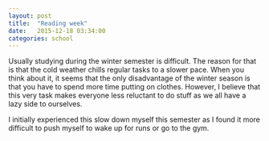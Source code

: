 ```yaml
---
layout: post
title:  "Reading week"
date:   2015-12-18 03:34:00
categories: school
---
```


Usually studying during the winter semester is difficult. The reason for that is that the cold weather chills regular tasks to a slower pace. When you think about it, it seems that the only disadvantage of the winter season is that you have to spend more time putting on clothes. However, I believe that this very task makes everyone less reluctant to do stuff as we all have a lazy side to ourselves. 

I initially experienced this slow down myself this semester as I found it more difficult to push myself to wake up for runs or go to the gym. 
 

